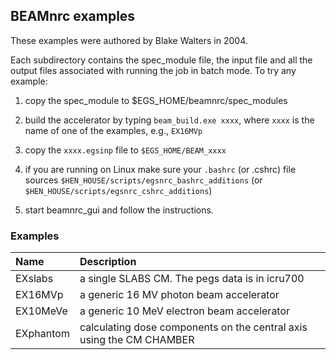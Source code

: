 ## BEAMnrc examples

These examples were authored by Blake Walters in 2004.

Each subdirectory contains the spec_module file, the input file and all the
output files associated with running the job in batch mode. To try any example:

1. copy the spec_module to $EGS_HOME/beamnrc/spec_modules

2. build the accelerator by typing `beam_build.exe xxxx`, where `xxxx` is the name of one of the examples, e.g., `EX16MVp`

3. copy the `xxxx.egsinp` file to `$EGS_HOME/BEAM_xxxx`

4. if you are running on Linux make sure your `.bashrc` (or .cshrc) file sources `$HEN_HOUSE/scripts/egsnrc_bashrc_additions`
   (or `$HEN_HOUSE/scripts/egsnrc_cshrc_additions`)

5. start beamnrc_gui and follow the instructions.

### Examples

 Name                 | Description
:---------------------|:----------------------
 EXslabs              | a single SLABS CM. The pegs data is in icru700
 EX16MVp              | a generic 16 MV photon beam accelerator
 EX10MeVe             | a generic 10 MeV electron beam accelerator
 EXphantom            | calculating dose components on the central axis using the CM CHAMBER
